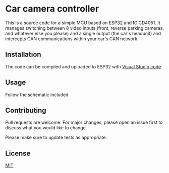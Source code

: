 # Car camera controller

This is a source code for a simple MCU based on ESP32 and IC CD4051. It manages switching between 8 video inputs (front, reverse parking cameras, and whatever else you please) and a single output (the car's headunit) and intercepts CAN communications within your car's CAN network.

## Installation

The code can be compiled and uploaded to ESP32 with [Visual Studio code](https://code.visualstudio.com/)


## Usage

Follow the schematic included

## Contributing
Pull requests are welcome. For major changes, please open an issue first to discuss what you would like to change.

Please make sure to update tests as appropriate.

## License
[MIT](https://choosealicense.com/licenses/mit/)
